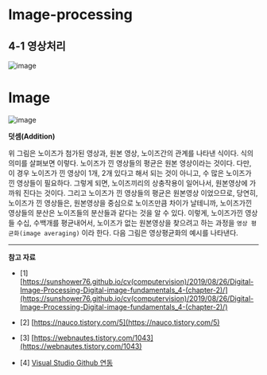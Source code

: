 # Image-processing


## 4-1 영상처리

![image](https://user-images.githubusercontent.com/46625602/84286064-2cd88000-ab79-11ea-88b0-4f1bb8bce6d0.png)

# Image 
![image](https://user-images.githubusercontent.com/46625602/84286275-70cb8500-ab79-11ea-89d1-396ea21bd4cf.png)

**덧셈(Addition)**


위 그림은 노이즈가 첨가된 영상과, 원본 영상, 노이즈간의 관계를 나타낸 식이다. 식의 의미를 살펴보면 이렇다. 노이즈가 낀 영상들의 평균은 원본 영상이라는 것이다. 다만, 이 경우 노이즈가 낀 영상이 1개, 2개 있다고 해서 되는 것이 아니고, 수 많은 노이즈가 낀 영상들이 필요하다. 그렇게 되면, 노이즈끼리의 상충작용이 일어나서, 원본영상에 가까워 진다는 것이다. 그리고 노이즈가 낀 영상들의 평균은 원본영상 이었으므로, 당연히, 노이즈가 낀 영상들은, 원본영상을 중심으로 노이즈만큼 차이가 날테니까, 노이즈가낀 영상들의 분산은 노이즈들의 분산들과 같다는 것을 알 수 있다. 이렇게, 노이즈가낀 영상들 수십, 수백개를 평균내어서, 노이즈가 없는 원본영상을 찾으려고 하는 과정을 `영상 평균화(image averaging)` 이라 한다. 다음 그림은 영상평균화의 예시를 나타낸다.

---

**참고 자료**


* [1] [https://sunshower76.github.io/cv(computervision)/2019/08/26/Digital-Image-Processing-Digital-image-fundamentals_4-(chapter-2)/](https://sunshower76.github.io/cv(computervision)/2019/08/26/Digital-Image-Processing-Digital-image-fundamentals_4-(chapter-2)/)

* [2] [https://nauco.tistory.com/5](https://nauco.tistory.com/5)

* [3] [https://webnautes.tistory.com/1043](https://webnautes.tistory.com/1043)

* [4] [Visual Studio Github 연동](https://www.smoh.kr/269)
